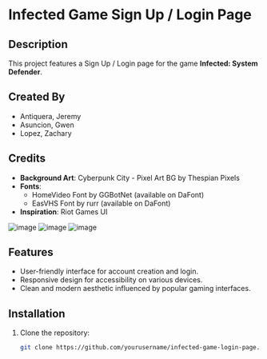 # Infected Game Sign Up / Login Page

## Description
This project features a Sign Up / Login page for the game **Infected: System Defender**.

## Created By
- Antiquera, Jeremy
- Asuncion, Gwen
- Lopez, Zachary

## Credits
- **Background Art**: Cyberpunk City - Pixel Art BG by Thespian Pixels
- **Fonts**: 
  - HomeVideo Font by GGBotNet (available on DaFont)
  - EasVHS Font by rurr (available on DaFont)
- **Inspiration**: Riot Games UI

![image](https://github.com/user-attachments/assets/e8b3bf1d-fd00-4687-9a50-3f0e247411fd)
![image](https://github.com/user-attachments/assets/7083abf2-d7bb-4b3a-b0a1-ba55f944f45f)
![image](https://github.com/user-attachments/assets/ede1e0ff-dae0-49b9-94bf-0676e4d28845)

## Features
- User-friendly interface for account creation and login.
- Responsive design for accessibility on various devices.
- Clean and modern aesthetic influenced by popular gaming interfaces.

## Installation
1. Clone the repository:
   ```bash
   git clone https://github.com/yourusername/infected-game-login-page.git
